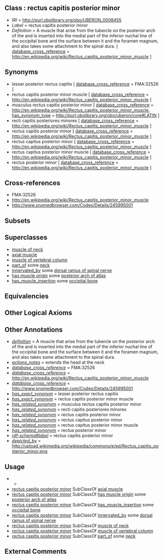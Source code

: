 
## Class : rectus capitis posterior minor

 * *IRI* = http://purl.obolibrary.org/obo/UBERON_0008455
 * *Label* = rectus capitis posterior minor
 * *Definition* = A muscle that arise from the tubercle on the posterior arch of the and is inserted into the medial part of the inferior nuchal line of the occipital bone and the surface between it and the foramen magnum, and also takes some attachment to the spinal dura. [ [database_cross_reference](../../ef/oboInOwl#hasDbXref.md) = http://en.wikipedia.org/wiki/Rectus_capitis_posterior_minor_muscle ]

## Synonyms

 * lesser posterior rectus capitis [ [database_cross_reference](../../ef/oboInOwl#hasDbXref.md) = FMA:32526 ]
 * rectus capitis posterior minor muscle [ [database_cross_reference](../../ef/oboInOwl#hasDbXref.md) = http://en.wikipedia.org/wiki/Rectus_capitis_posterior_minor_muscle ]
 * musculus rectus capitis posterior minor [ [database_cross_reference](../../ef/oboInOwl#hasDbXref.md) = http://en.wikipedia.org/wiki/Rectus_capitis_posterior_minor_muscle, [has_synonym_type](../../pe/oboInOwl#hasSynonymType.md) = http://purl.obolibrary.org/obo/uberon/core#LATIN ]
 * recti capitis posteriores minores [ [database_cross_reference](../../ef/oboInOwl#hasDbXref.md) = http://en.wikipedia.org/wiki/Rectus_capitis_posterior_minor_muscle ]
 * rectus capitis posterior minor [ [database_cross_reference](../../ef/oboInOwl#hasDbXref.md) = http://en.wikipedia.org/wiki/Rectus_capitis_posterior_minor_muscle ]
 * rectus capitus posterior minor [ [database_cross_reference](../../ef/oboInOwl#hasDbXref.md) = http://en.wikipedia.org/wiki/Rectus_capitis_posterior_minor_muscle ]
 * rectus capitus posterior minor muscle [ [database_cross_reference](../../ef/oboInOwl#hasDbXref.md) = http://en.wikipedia.org/wiki/Rectus_capitis_posterior_minor_muscle ]
 * rectus posterior minor [ [database_cross_reference](../../ef/oboInOwl#hasDbXref.md) = http://en.wikipedia.org/wiki/Rectus_capitis_posterior_minor_muscle ]

## Cross-references

 * FMA:32526
 * http://en.wikipedia.org/wiki/Rectus_capitis_posterior_minor_muscle
 * http://www.snomedbrowser.com/Codes/Details/245995001

## Subsets


## Superclasses

 * [muscle of neck](../../UBERON/77/UBERON_0002377.md)
 * [axial muscle](../../UBERON/97/UBERON_0003897.md)
 * [muscle of vertebral column](../../UBERON/18/UBERON_0004518.md)
 * [part_of](../../BFO/50/BFO_0000050.md) some [neck](../../UBERON/74/UBERON_0000974.md)
 * [innervated_by](../../RO/05/RO_0002005.md) some [dorsal ramus of spinal nerve](../../UBERON/39/UBERON_0006839.md)
 * [has muscle origin](../../RO/72/RO_0002372.md) some [posterior arch of atlas](../../UBERON/37/UBERON_0008437.md)
 * [has_muscle_insertion](../../RO/73/RO_0002373.md) some [occipital bone](../../UBERON/76/UBERON_0001676.md)

## Equivalencies


## Other Logical Axioms


## Other Annotations

 * *[definition](../../IAO/15/IAO_0000115.md)* = A muscle that arise from the tubercle on the posterior arch of the and is inserted into the medial part of the inferior nuchal line of the occipital bone and the surface between it and the foramen magnum, and also takes some attachment to the spinal dura.
 * *[actions_notes](../../UBPROP/14/UBPROP_0000014.md)* = extends the head at the neck
 * *[database_cross_reference](../../ef/oboInOwl#hasDbXref.md)* = FMA:32526
 * *[database_cross_reference](../../ef/oboInOwl#hasDbXref.md)* = http://en.wikipedia.org/wiki/Rectus_capitis_posterior_minor_muscle
 * *[database_cross_reference](../../ef/oboInOwl#hasDbXref.md)* = http://www.snomedbrowser.com/Codes/Details/245995001
 * *[has_exact_synonym](../../ym/oboInOwl#hasExactSynonym.md)* = lesser posterior rectus capitis
 * *[has_exact_synonym](../../ym/oboInOwl#hasExactSynonym.md)* = rectus capitis posterior minor muscle
 * *[has_related_synonym](../../ym/oboInOwl#hasRelatedSynonym.md)* = musculus rectus capitis posterior minor
 * *[has_related_synonym](../../ym/oboInOwl#hasRelatedSynonym.md)* = recti capitis posteriores minores
 * *[has_related_synonym](../../ym/oboInOwl#hasRelatedSynonym.md)* = rectus capitis posterior minor
 * *[has_related_synonym](../../ym/oboInOwl#hasRelatedSynonym.md)* = rectus capitus posterior minor
 * *[has_related_synonym](../../ym/oboInOwl#hasRelatedSynonym.md)* = rectus capitus posterior minor muscle
 * *[has_related_synonym](../../ym/oboInOwl#hasRelatedSynonym.md)* = rectus posterior minor
 * *[rdf-schema#label](../../el/rdf-schema#label.md)* = rectus capitis posterior minor
 * *[depicted_by](../../depicted/by/depicted_by.md)* = http://upload.wikimedia.org/wikipedia/commons/e/ed/Rectus_capitis_posterior_minor.png

## Usage

 * -
 * [rectus capitis posterior minor](../../UBERON/55/UBERON_0008455.md) SubClassOf [axial muscle](../../UBERON/97/UBERON_0003897.md)
 * [rectus capitis posterior minor](../../UBERON/55/UBERON_0008455.md) SubClassOf [has muscle origin](../../RO/72/RO_0002372.md) some [posterior arch of atlas](../../UBERON/37/UBERON_0008437.md)
 * [rectus capitis posterior minor](../../UBERON/55/UBERON_0008455.md) SubClassOf [has_muscle_insertion](../../RO/73/RO_0002373.md) some [occipital bone](../../UBERON/76/UBERON_0001676.md)
 * [rectus capitis posterior minor](../../UBERON/55/UBERON_0008455.md) SubClassOf [innervated_by](../../RO/05/RO_0002005.md) some [dorsal ramus of spinal nerve](../../UBERON/39/UBERON_0006839.md)
 * [rectus capitis posterior minor](../../UBERON/55/UBERON_0008455.md) SubClassOf [muscle of neck](../../UBERON/77/UBERON_0002377.md)
 * [rectus capitis posterior minor](../../UBERON/55/UBERON_0008455.md) SubClassOf [muscle of vertebral column](../../UBERON/18/UBERON_0004518.md)
 * [rectus capitis posterior minor](../../UBERON/55/UBERON_0008455.md) SubClassOf [part_of](../../BFO/50/BFO_0000050.md) some [neck](../../UBERON/74/UBERON_0000974.md)

## External Comments

